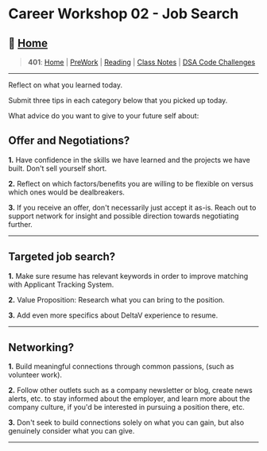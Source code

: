 # Career Workshop 02 - Job Search

## 🏡 [**Home**](https://mistidinzy.github.io/ReadingNotes/)

> **401**: [Home](/401home.md)
|
[PreWork](/401/PreworkRM.md)
|
[Reading](/401/ReadingRM.md)
|
[Class Notes](/401/ClassRM.md)
|
[DSA Code Challenges](https://mistidinzy.github.io/data-structures-and-algorithms/)
>

_____

Reflect on what you learned today.

Submit three tips in each category below that you picked up today.

What advice do you want to give to your future self about:

## Offer and Negotiations?

**1.** Have confidence in the skills we have learned and the projects we have built. Don't sell yourself short.

**2.** Reflect on which factors/benefits you are willing to be flexible on versus which ones would be dealbreakers.

**3.** If you receive an offer, don't necessarily just accept it as-is. Reach out to support network for insight and possible direction towards negotiating further.

_____

## Targeted job search?

**1.** Make sure resume has relevant keywords in order to improve matching with Applicant Tracking System.

**2.** Value Proposition: Research what you can bring to the position.

**3.** Add even more specifics about DeltaV experience to resume.

_____

## Networking?

**1.** Build meaningful connections through common passions, (such as volunteer work).

**2.** Follow other outlets such as a company newsletter or blog, create news alerts, etc. to stay informed about the employer, and learn more about the company culture, if you'd be interested in pursuing a position there, etc.

**3.** Don't seek to build connections solely on what you can gain, but also genuinely consider what you can give.

_____
